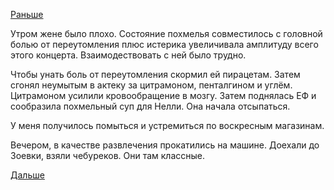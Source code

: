 [Раньше](2018.10.27.md)

Утром жене было плохо. Состояние похмелья совместилось с головной болью от переутомления плюс истерика увеличивала амплитуду всего этого концерта. Взаимодествовать с ней было трудно.

Чтобы унать боль от переутомления скормил ей пирацетам. Затем сгонял неумытым в актеку за цитрамоном, пенталгином и углём. Цитрамоном усилили кровообращение в мозгу. Затем поднялась ЕФ и сообразила похмельный суп для Нелли. Она начала отсыпаться.

У меня получилось помыться и устремиться по воскресным магазинам.

Вечером, в качестве развлечения прокатились на машине. Доехали до Зоевки, взяли чебуреков. Они там классные.

[Дальше](2018.10.29.md)